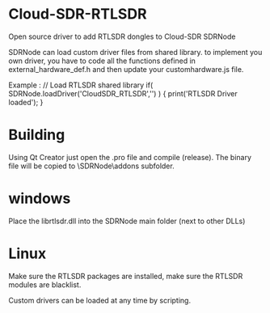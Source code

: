 # Cloud-SDR-RTLSDR
Open source driver to add RTLSDR dongles to Cloud-SDR SDRNode

SDRNode can load custom driver files from shared library.
to implement you own driver, you have to code all the functions defined in external_hardware_def.h and then update your customhardware.js file.

Example :
// Load RTLSDR shared library
if( SDRNode.loadDriver('CloudSDR_RTLSDR','') ) {
	print('RTLSDR Driver loaded');
}

# Building
Using Qt Creator just open the .pro file and compile (release). The binary file will be copied to \SDRNode\addons subfolder.
# windows
Place the librtlsdr.dll into the SDRNode main folder (next to other DLLs)
# Linux
Make sure the RTLSDR packages are installed, make sure the RTLSDR modules are blacklist.

Custom drivers can be loaded at any time by scripting. 
